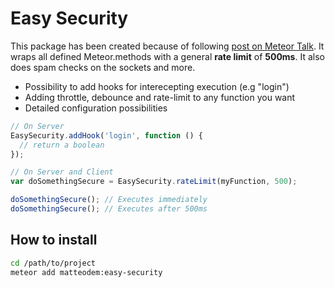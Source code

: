 Easy Security
====================

This package has been created because of following [post on Meteor Talk](https://groups.google.com/forum/#!topic/meteor-talk/XyYhi8ZMgd8).
It wraps all defined Meteor.methods with a general __rate limit__ of __500ms__. It also does spam checks on the sockets and more. 

* Possibility to add hooks for interecepting execution (e.g "login")
* Adding throttle, debounce and rate-limit to any function you want
* Detailed configuration possibilities

```javascript
// On Server
EasySecurity.addHook('login', function () {
  // return a boolean
});
```

```javascript
// On Server and Client
var doSomethingSecure = EasySecurity.rateLimit(myFunction, 500);

doSomethingSecure(); // Executes immediately
doSomethingSecure(); // Executes after 500ms
```

## How to install

```sh
cd /path/to/project
meteor add matteodem:easy-security
```
